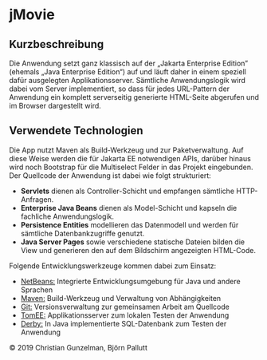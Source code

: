 jMovie
=========================

Kurzbeschreibung
----------------

Die Anwendung setzt ganz klassisch auf der „Jakarta Enterprise Edition”
(ehemals „Java Enterprise Edition“) auf und läuft daher in einem speziell dafür
ausgelegten Applikationsserver. Sämtliche Anwendungslogik wird dabei vom Server
implementiert, so dass für jedes URL-Pattern der Anwendung ein komplett serverseitig
generierte HTML-Seite abgerufen und im Browser dargestellt wird.

Verwendete Technologien
-----------------------

Die App nutzt Maven als Build-Werkzeug und zur Paketverwaltung. Auf diese Weise
werden die für Jakarta EE notwendigen APIs, darüber hinaus wird noch Bootstrap für die Multiselect Felder
in das Projekt eingebunden. Der Quellcode der Anwendung ist dabei
wie folgt strukturiert:

 * **Servlets** dienen als Controller-Schicht und empfangen sämtliche HTTP-Anfragen.
 * **Enterprise Java Beans** dienen als Model-Schicht und kapseln die fachliche Anwendungslogik.
 * **Persistence Entities** modellieren das Datenmodell und werden für sämtliche Datenbankzugriffe genutzt.
 * **Java Server Pages** sowie verschiedene statische Dateien bilden die View und generieren den
   auf dem Bildschirm angezeigten HTML-Code.

Folgende Entwicklungswerkzeuge kommen dabei zum Einsatz:

 * [NetBeans:](https://netbeans.apache.org/) Integrierte Entwicklungsumgebung für Java und andere Sprachen
 * [Maven:](https://maven.apache.org/) Build-Werkzeug und Verwaltung von Abhängigkeiten
 * [Git:](https://git-scm.com/") Versionsverwaltung zur gemeinsamen Arbeit am Quellcode
 * [TomEE:](https://tomee.apache.org/) Applikationsserver zum lokalen Testen der Anwendung
 * [Derby:](https://db.apache.org/derby/) In Java implementierte SQL-Datenbank zum Testen der Anwendung


© 2019 Christian Gunzelman, Björn Pallutt <br/>

